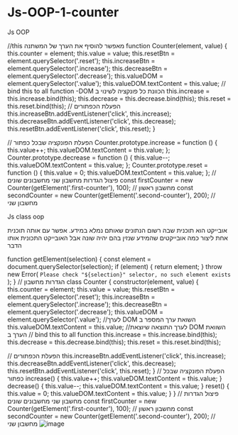 # Js-OOP-1-counter

Js OOP 



//this מאפשר להוסיף את הערך של המשתנה
function Counter(element, value) {
  this.counter = element;
  this.value = value;
  this.resetBtn = element.querySelector('.reset');
  this.increaseBtn = element.querySelector('.increase');
  this.decreaseBtn = element.querySelector('.decrease');
  this.valueDOM = element.querySelector('.value');
  this.valueDOM.textContent = this.value;
  // bind this to all function -DOM הכוונת כל פונקציה לשינוי ב
  this.increase = this.increase.bind(this);
  this.decrease = this.decrease.bind(this);
  this.reset = this.reset.bind(this);
// הפעלת הכפתורים 
  this.increaseBtn.addEventListener('click', this.increase);
  this.decreaseBtn.addEventListener('click', this.decrease);
  this.resetBtn.addEventListener('click', this.reset);
}

// הפעלת הפונקציה שבכל כפתור
Counter.prototype.increase = function () {
  this.value++;
  this.valueDOM.textContent = this.value;
};
Counter.prototype.decrease = function () {
  this.value--;
  this.valueDOM.textContent = this.value;
};
Counter.prototype.reset = function () {
  this.value = 0;
  this.valueDOM.textContent = this.value;
};
//  פיצול הגדרות מחשבון שני מחשבונים שונים 
const firstCounter = new Counter(getElement('.first-counter'), 100); // מחשבון ראשון
const secondCounter = new Counter(getElement('.second-counter'), 200); // מחשבון שני



Js class oop

אובייקט הוא  תוכנית שבה רשום הנתונים שאותם נמלא במידע. אפשר עם אותה תוכנית אחת ליצור כמה אובייקטים שהמידע שנזין בהם יהיה שונה אבל האובייקט התכונית אותו הדבר

function getElement(selection) {
  const element = document.querySelector(selection);
  if (element) {
    return element;
  }
  throw new Error(
    `Please check "${selection}" selector, no such element exists`
  );
}
// הגדרות מחשבון
class Counter {
  constructor(element, value) {
    this.counter = element;
    this.value = value;
    this.resetBtn = element.querySelector('.reset');
    this.increaseBtn = element.querySelector('.increase');
    this.decreaseBtn = element.querySelector('.decrease');
    this.valueDOM = element.querySelector('.value'); //לערך  DOM השואת ערך המספר ב
    this.valueDOM.textContent = this.value; //לערך התוצאה שיוצאת DOM השוואת הערך ב
    // bind this to all function
    this.increase = this.increase.bind(this);
    this.decrease = this.decrease.bind(this);
    this.reset = this.reset.bind(this);

// הפעלת הכפתורים
    this.increaseBtn.addEventListener('click', this.increase);
    this.decreaseBtn.addEventListener('click', this.decrease);
    this.resetBtn.addEventListener('click', this.reset);
  }
// הפעלת הפונקציה שבכל כפתור
  increase() {
    this.value++;
    this.valueDOM.textContent = this.value;
  }
  decrease() {
    this.value--;
    this.valueDOM.textContent = this.value;
  }
  reset() {
    this.value = 0;
    this.valueDOM.textContent = this.value;
  }
}
//  פיצול הגדרות מחשבון שני מחשבונים שונים 
const firstCounter = new Counter(getElement('.first-counter'), 100); // מחשבון ראשון
const secondCounter = new Counter(getElement('.second-counter'), 200); // מחשבון שני
![image](https://user-images.githubusercontent.com/56929518/192363884-3b1f3a7a-3013-4a02-a5b2-757df28505ed.png)
